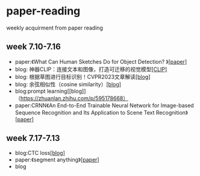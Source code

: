 # paper-reading
weekly acquirment from paper reading

## week 7.10-7.16
* paper:《What Can Human Sketches Do for Object Detection? 》[[paper]](https://arxiv.org/abs/2303.15149#:~:text=Sketches%20are%20highly%20expressive%2C%20inherently%20capturing%20subjective%20and,for%20the%20fundamental%20vision%20task%20of%20object%20detection.)
* blog: 神器CLIP：连接文本和图像，打造可迁移的视觉模型[[CLIP]](https://zhuanlan.zhihu.com/p/493489688)
* blog: 根据草图进行目标识别！CVPR2023文章解读[[blog]](https://zhuanlan.zhihu.com/p/636265455)
* blog: 余弦相似性（cosine similarity）[[blog]](https://blog.csdn.net/zz_dd_yy/article/details/51926305)
* blog:prompt learning[[blog]]（https://zhuanlan.zhihu.com/p/595178668）
* paper:CRNN《An End-to-End Trainable Neural Network for Image-based Sequence Recognition and Its Application to Scene Text Recognition》[[paper]](https://arxiv.org/abs/1507.05717)

## week 7.17-7.13
* blog:CTC loss[[blog]](https://zhuanlan.zhihu.com/p/108547594)
* paper:《segment anything》[[paper]](https://arxiv.org/abs/2304.02643)
* blog
